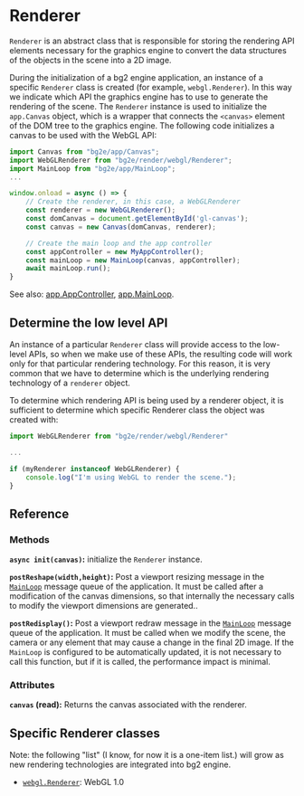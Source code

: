 # Renderer

`Renderer` is an abstract class that is responsible for storing the rendering API elements necessary for the graphics engine to convert the data structures of the objects in the scene into a 2D image.

During the initialization of a bg2 engine application, an instance of a specific `Renderer` class is created (for example, `webgl.Renderer`). In this way we indicate which API the graphics engine has to use to generate the rendering of the scene. The `Renderer` instance is used to initialize the `app.Canvas` object, which is a wrapper that connects the `<canvas>` element of the DOM tree to the graphics engine. The following code initializes a canvas to be used with the WebGL API:

```js
import Canvas from "bg2e/app/Canvas";
import WebGLRenderer from "bg2e/render/webgl/Renderer";
import MainLoop from "bg2e/app/MainLoop";
...

window.onload = async () => {
    // Create the renderer, in this case, a WebGLRenderer
    const renderer = new WebGLRenderer();
    const domCanvas = document.getElementById('gl-canvas');
    const canvas = new Canvas(domCanvas, renderer);

    // Create the main loop and the app controller
    const appController = new MyAppController();
    const mainLoop = new MainLoop(canvas, appController);
    await mainLoop.run();
}
```

See also: [app.AppController](../app/AppController.md), [app.MainLoop](../app/MainLoop.md).


## Determine the low level API

An instance of a particular `Renderer` class will provide access to the low-level APIs, so when we make use of these APIs, the resulting code will work only for that particular rendering technology. For this reason, it is very common that we have to determine which is the underlying rendering technology of a `renderer` object.

To determine which rendering API is being used by a renderer object, it is sufficient to determine which specific Renderer class the object was created with:

```js
import WebGLRenderer from "bg2e/render/webgl/Renderer"

...

if (myRenderer instanceof WebGLRenderer) {
    console.log("I'm using WebGL to render the scene.");
}
```

## Reference

### Methods

**`async init(canvas)`:** initialize the `Renderer` instance.

**`postReshape(width,height)`:** Post a viewport resizing message in the [`MainLoop`](../app/MainLoop.md) message queue of the application. It must be called after a modification of the canvas dimensions, so that internally the necessary calls to modify the viewport dimensions are generated..

**`postRedisplay()`:** Post a viewport redraw message in the [`MainLoop`](../app/MainLoop.md) message queue of the application. It must be called when we modify the scene, the camera or any element that may cause a change in the final 2D image. If the `MainLoop` is configured to be automatically updated, it is not necessary to call this function, but if it is called, the performance impact is minimal.

### Attributes

**`canvas` (read):** Returns the canvas associated with the renderer.

## Specific Renderer classes

Note: the following "list" (I know, for now it is a one-item list.) will grow as new rendering technologies are integrated into bg2 engine.

- [`webgl.Renderer`](webgl/Renderer.md): WebGL 1.0

